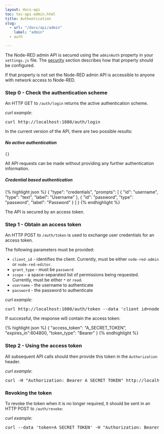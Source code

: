 ```yaml
---
layout: docs-api
toc: toc-api-admin.html
title: Authentication
slug:
  - url: "/docs/api/admin"
    label: "admin"
  - auth

---
```

The Node-RED admin API is secured using the `adminAuth` property in your `settings.js`
file. The [security](/docs/user-guide/runtime/securing-node-red) section describes how that property
should be configured.

If that property is not set the Node-RED admin API is accessible to anyone with
network access to Node-RED.


### Step 0 - Check the authentication scheme

An HTTP GET to `/auth/login` returns the active authentication scheme.

<div class="doc-callout"><em>curl example</em>:
<pre>curl http://localhost:1880/auth/login</pre>
</div>

In the current version of the API, there are two possible results:

##### No active authentication

    {}

All API requests can be made without providing any further authentication
information.

##### Credential based authentication

{% highlight json %}
{
  "type": "credentials",
  "prompts": [
    {
      "id": "username",
      "type": "text",
      "label": "Username"
    },
    {
      "id": "password",
      "type": "password",
      "label": "Password"
    }
  ]
}
{% endhighlight %}

The API is secured by an access token.


### Step 1 - Obtain an access token

An HTTP POST to `/auth/token` is used to exchange user credentials for an access
token.

The following parameters must be provided:

 - `client_id` - identifies the client. Currently, must be either `node-red-admin` or `node-red-editor`.
 - `grant_type` - must be `password`
 - `scope` - a space-separated list of permissions being requested. Currently, must be either `*` or `read`.
 - `username` - the username to authenticate
 - `password` - the password to authenticate

<div class="doc-callout"><em>curl example</em>:
<pre>curl http://localhost:1880/auth/token --data 'client_id=node-red-admin&grant_type=password&scope=*&username=admin&password=password'</pre>
</div>

If successful, the response will contain the access token:

{% highlight json %}
{
  "access_token": "A_SECRET_TOKEN",
  "expires_in":604800,
  "token_type": "Bearer"
}
{% endhighlight %}

### Step 2 - Using the access token

All subsequent API calls should then provide this token in the `Authorization`
header.

<div class="doc-callout"><em>curl example</em>:
<pre>curl -H "Authorization: Bearer A_SECRET_TOKEN" http://localhost:1880/settings</pre>
</div>

### Revoking the token

To revoke the token when it is no longer required, it should be sent in an HTTP
POST to `/auth/revoke`:

<div class="doc-callout"><em>curl example</em>:
<pre>curl --data 'token=A_SECRET_TOKEN' -H "Authorization: Bearer A_SECRET_TOKEN" http://localhost:1880/auth/revoke</pre>
</div>
